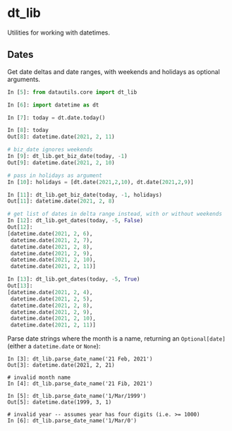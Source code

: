 # dt_lib

Utilities for working with datetimes.

## Dates

Get date deltas and date ranges, with weekends and holidays as optional arguments.

```python
In [5]: from datautils.core import dt_lib

In [6]: import datetime as dt

In [7]: today = dt.date.today()

In [8]: today
Out[8]: datetime.date(2021, 2, 11)

# biz_date ignores weekends
In [9]: dt_lib.get_biz_date(today, -1)
Out[9]: datetime.date(2021, 2, 10)

# pass in holidays as argument
In [10]: holidays = [dt.date(2021,2,10), dt.date(2021,2,9)]

In [11]: dt_lib.get_biz_date(today, -1, holidays)
Out[11]: datetime.date(2021, 2, 8)

# get list of dates in delta range instead, with or without weekends
In [12]: dt_lib.get_dates(today, -5, False)
Out[12]: 
[datetime.date(2021, 2, 6),
 datetime.date(2021, 2, 7),
 datetime.date(2021, 2, 8),
 datetime.date(2021, 2, 9),
 datetime.date(2021, 2, 10),
 datetime.date(2021, 2, 11)]

In [13]: dt_lib.get_dates(today, -5, True)
Out[13]: 
[datetime.date(2021, 2, 4),
 datetime.date(2021, 2, 5),
 datetime.date(2021, 2, 8),
 datetime.date(2021, 2, 9),
 datetime.date(2021, 2, 10),
 datetime.date(2021, 2, 11)]
```

Parse date strings where the month is a name, returning an `Optional[date]` (either a `datetime.date` or `None`):

```
In [3]: dt_lib.parse_date_name('21 Feb, 2021')
Out[3]: datetime.date(2021, 2, 21)

# invalid month name
In [4]: dt_lib.parse_date_name('21 Fib, 2021')

In [5]: dt_lib.parse_date_name('1/Mar/1999')
Out[5]: datetime.date(1999, 3, 1)

# invalid year -- assumes year has four digits (i.e. >= 1000)
In [6]: dt_lib.parse_date_name('1/Mar/0')

```
